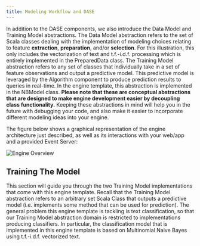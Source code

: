 ```yaml
---
title: Modeling Workflow and DASE 
---
```


In addition to the DASE components, we also introduce the Data Model and Training Model abstractions. The Data Model abstraction refers to the set of Scala classes dealing with the implementation of modeling choices relating to feature **extraction**, **preparation**, and/or **selection**. For this illustration, this only includes the vectorization of text and t.f.-i.d.f. processing which is entirely implemented in the PreparedData class. The Training Model abstraction refers to any set of classes that individually take in a set of feature observations and output a predictive model. This predictive model is leveraged by the Algorithm component to produce prediction results to queries in real-time. In the engine template, this abstraction is implemented in the NBModel class. **Please note that these are conceptual abstractions that are designed to make engine development easier by decoupling class functionality.** Keeping these abstractions in mind will help you in the future with debugging your code, and also make it easier to incorporate different modeling ideas into your engine. 

The figure below shows a graphical representation of the engine architecture just described, as well as its interactions with your web/app and a provided Event Server:


![Engine Overview](/images/demo/text_classification_template/engine_overview.png)

## Training The Model

This section will guide you through the two Training Model implementations that come with this engine template. Recall that the Training Model abstraction refers to an arbitrary set Scala Class that outputs a predictive model (i.e. implements some method that can be used for prediction). The general problem this engine template is tackling is text classification, so that our Training Model abstraction domain is restricted to implementations producing classifiers. In particular, the classification model that is implemented in this engine template is based on Multinomial Naive Bayes using t.f.-i.d.f. vectorized text. 
